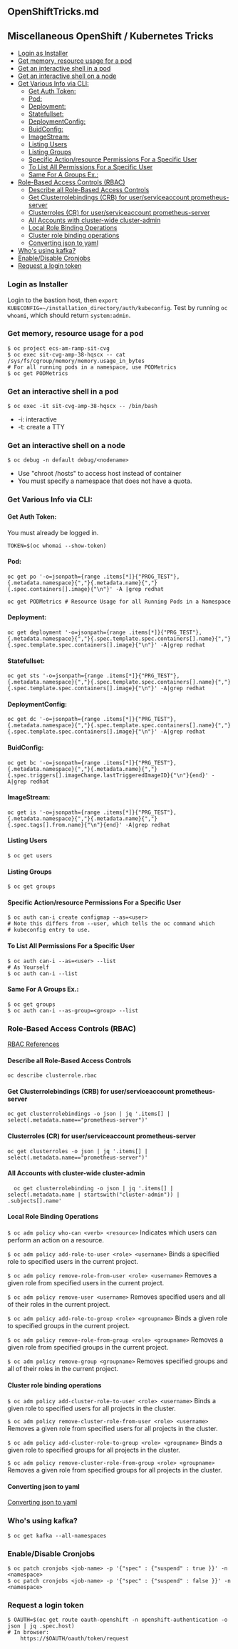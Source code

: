 
<!-- TOC --><a name="openshifttricksmd"></a>
##  OpenShiftTricks.md
<!-- TOC --><a name="miscellaneous-openshift-kubernetes-tricks"></a>
##  Miscellaneous OpenShift / Kubernetes Tricks
<!-- TOC start -->
- [Login as Installer](#login-as-installer)
- [Get memory, resource usage for a pod](#get-memory-resource-usage-for-a-pod)
- [Get an interactive shell in a pod](#get-an-interactive-shell-in-a-pod)
- [Get an interactive shell on a node](#get-an-interactive-shell-on-a-node)
- [Get Various Info via CLI:](#get-various-info-via-cli)
  * [Get Auth Token:](#get-auth-token)
  * [Pod:](#pod)
  * [Deployment:](#deployment)
  * [Statefullset:](#statefullset)
  * [DeploymentConfig:](#deploymentconfig)
  * [BuidConfig:](#buidconfig)
  * [ImageStream:](#imagestream)
  * [Listing Users](#listing-users)
  * [Listing Groups](#listing-groups)
  * [Specific Action/resource Permissions For a Specific User](#specific-actionresource-permissions-for-a-specific-user)
  * [To List All Permissions For a Specific User](#to-list-all-permissions-for-a-specific-user)
  * [Same For A Groups Ex.:](#same-for-a-groups-ex)
- [Role-Based Access Controls (RBAC)](#role-based-access-controls-rbac)
  * [Describe all Role-Based Access Controls](#describe-all-role-based-access-controls)
  * [Get Clusterrolebindings (CRB) for user/serviceaccount prometheus-server](#get-clusterrolebindings-crb-for-userserviceaccount-prometheus-server)
  * [Clusterroles (CR) for user/serviceaccount prometheus-server](#clusterroles-cr-for-userserviceaccount-prometheus-server)
  * [All Accounts with cluster-wide cluster-admin](#all-accounts-with-cluster-wide-cluster-admin)
  * [Local Role Binding Operations](#local-role-binding-operations)
  * [Cluster role binding operations](#cluster-role-binding-operations)
  * [Converting json to yaml](#converting-json-to-yaml)
- [Who's using kafka?](#whos-using-kafka)
- [Enable/Disable Cronjobs](#enabledisable-cronjobs)
- [Request a login token](#request-a-login-token)
<!-- TOC end -->

<!-- TOC --><a name="login-as-installer"></a>
### Login as Installer
Login to the bastion host, then `export KUBECONFIG=~/installation_directory/auth/kubeconfig`.
Test by running `oc whoami`, which should return `system:admin`.

<!-- TOC --><a name="get-memory-resource-usage-for-a-pod"></a>
###  Get memory, resource usage for a pod
```
$ oc project ecs-am-ramp-sit-cvg
$ oc exec sit-cvg-amp-38-hqscx -- cat /sys/fs/cgroup/memory/memory.usage_in_bytes
# For all running pods in a namespace, use PODMetrics
$ oc get PODMetrics
```

<!-- TOC --><a name="get-an-interactive-shell-in-a-pod"></a>
###  Get an interactive shell in a pod
```
$ oc exec -it sit-cvg-amp-38-hqscx -- /bin/bash
```

* -i: interactive
* -t: create a TTY

<!-- TOC --><a name="get-an-interactive-shell-on-a-node"></a>
###  Get an interactive shell on a node
```
$ oc debug -n default debug/<nodename>
```

* Use "chroot /hosts" to access host instead of container
* You must specify a namespace that does not have a quota.

<!-- TOC --><a name="get-various-info-via-cli"></a>
###  Get Various Info via CLI:

<!-- TOC --><a name="get-auth-token"></a>
####  Get Auth Token:
You must already be logged in.
```
TOKEN=$(oc whomai --show-token)
```

<!-- TOC --><a name="pod"></a>
####  Pod:
```
oc get po '-o=jsonpath={range .items[*]}{"PROG_TEST"},{.metadata.namespace}{","}{.metadata.name}{","}{.spec.containers[].image}{"\n"}' -A |grep redhat

oc get PODMetrics # Resource Usage for all Running Pods in a Namespace
```

<!-- TOC --><a name="deployment"></a>
####  Deployment:
```
oc get deployment '-o=jsonpath={range .items[*]}{"PRG_TEST"},{.metadata.namespace}{","}{.spec.template.spec.containers[].name}{","}{.spec.template.spec.containers[].image}{"\n"}' -A|grep redhat
```

<!-- TOC --><a name="statefullset"></a>
####  Statefullset:
```
oc get sts '-o=jsonpath={range .items[*]}{"PRG_TEST"},{.metadata.namespace}{","}{.spec.template.spec.containers[].name}{","}{.spec.template.spec.containers[].image}{"\n"}' -A|grep redhat
```

<!-- TOC --><a name="deploymentconfig"></a>
####  DeploymentConfig:
```
oc get dc '-o=jsonpath={range .items[*]}{"PRG_TEST"},{.metadata.namespace}{","}{.spec.template.spec.containers[].name}{","}{.spec.template.spec.containers[].image}{"\n"}' -A|grep redhat
```

<!-- TOC --><a name="buidconfig"></a>
####  BuidConfig:
```
oc get bc '-o=jsonpath={range .items[*]}{"PRG_TEST"},{.metadata.namespace}{","}{.metadata.name}{","}{.spec.triggers[].imageChange.lastTriggeredImageID}{"\n"}{end}' -A|grep redhat
```

<!-- TOC --><a name="imagestream"></a>
####  ImageStream:
```
oc get is '-o=jsonpath={range .items[*]}{"PRG_TEST"},{.metadata.namespace}{","}{.metadata.name}{","}{.spec.tags[].from.name}{"\n"}{end}' -A|grep redhat
```

<!-- TOC --><a name="listing-users"></a>
#### Listing Users
```
$ oc get users
```

<!-- TOC --><a name="listing-groups"></a>
#### Listing Groups
```
$ oc get groups
```

<!-- TOC --><a name="specific-actionresource-permissions-for-a-specific-user"></a>
#### Specific Action/resource Permissions For a Specific User
```
$ oc auth can-i create configmap --as=<user>
# Note this differs from --user, which tells the oc command which
# kubeconfig entry to use.
```

<!-- TOC --><a name="to-list-all-permissions-for-a-specific-user"></a>
#### To List All Permissions For a Specific User
```
$ oc auth can-i --as=<user> --list
# As Yourself
$ oc auth can-i --list
```

<!-- TOC --><a name="same-for-a-groups-ex"></a>
#### Same For A Groups Ex.:
```
$ oc get groups
$ oc auth can-i --as-group=<group> --list
```
<!-- TOC --><a name="role-based-access-controls-rbac"></a>
###  Role-Based Access Controls (RBAC)
[RBAC References](https://docs.openshift.com/container-platform/4.9/authentication/using-rbac.html)

<!-- TOC --><a name="describe-all-role-based-access-controls"></a>
####  Describe all Role-Based Access Controls
` oc describe clusterrole.rbac `

<!-- TOC --><a name="get-clusterrolebindings-crb-for-userserviceaccount-prometheus-server"></a>
####  Get Clusterrolebindings (CRB) for user/serviceaccount prometheus-server
` oc get clusterrolebindings -o json | jq '.items[] | select(.metadata.name=="prometheus-server")' `

<!-- TOC --><a name="clusterroles-cr-for-userserviceaccount-prometheus-server"></a>
####  Clusterroles (CR) for user/serviceaccount prometheus-server
` oc get clusterroles -o json | jq '.items[] | select(.metadata.name=="prometheus-server")' `

<!-- TOC --><a name="all-accounts-with-cluster-wide-cluster-admin"></a>
####  All Accounts with cluster-wide cluster-admin
`  oc get clusterrolebinding -o json | jq '.items[] | select(.metadata.name | startswith("cluster-admin")) | .subjects[].name'`

<!-- TOC --><a name="local-role-binding-operations"></a>
####  Local Role Binding Operations
`$ oc adm policy who-can <verb> <resource>` Indicates which users can perform an action on a resource.

`$ oc adm policy add-role-to-user <role> <username>` Binds a specified role to specified users in the current project.

`$ oc adm policy remove-role-from-user <role> <username>` Removes a given role from specified users in the current project.

`$ oc adm policy remove-user <username>` Removes specified users and all of their roles in the current project.

`$ oc adm policy add-role-to-group <role> <groupname>` Binds a given role to specified groups in the current project.

`$ oc adm policy remove-role-from-group <role> <groupname>` Removes a given role from specified groups in the current project.

`$ oc adm policy remove-group <groupname>` Removes specified groups and all of their roles in the current project.

<!-- TOC --><a name="cluster-role-binding-operations"></a>
####  Cluster role binding operations
`$ oc adm policy add-cluster-role-to-user <role> <username>` Binds a given role to specified users for all projects in the cluster.

`$ oc adm policy remove-cluster-role-from-user <role> <username>` Removes a given role from specified users for all projects in the cluster.

`$ oc adm policy add-cluster-role-to-group <role> <groupname>` Binds a given role to specified groups for all projects in the cluster.

`$ oc adm policy remove-cluster-role-from-group <role> <groupname>` Removes a given role from specified groups for all projects in the cluster.


<!-- TOC --><a name="converting-json-to-yaml"></a>
####  Converting json to yaml

[Converting json to yaml](./JSON.md)

<!-- TOC --><a name="whos-using-kafka"></a>
###  Who's using kafka?
```
$ oc get kafka --all-namespaces
```

<!-- TOC --><a name="enabledisable-cronjobs"></a>
### Enable/Disable Cronjobs
```
$ oc patch cronjobs <job-name> -p '{"spec" : {"suspend" : true }}' -n <namespace>
$ oc patch cronjobs <job-name> -p '{"spec" : {"suspend" : false }}' -n <namespace>
```
<!-- TOC --><a name="request-a-login-token"></a>
### Request a login token
```
$ OAUTH=$(oc get route oauth-openshift -n openshift-authentication -o json | jq .spec.host)
# In browser:
    https://$OAUTH/oauth/token/request
```
[//]: # ( vim: set ai et nu sts=4 sw=4 ts=4 tw=78 filetype=markdown :)
